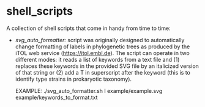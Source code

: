 shell_scripts
=============

A collection of shell scripts that come in handy from time to time:

* *svg_auto_formatter:* script was originally designed to automatically change formatting of labels in phylogenetic trees as produced by the iTOL web service (https://itol.embl.de). The script can operate in two different modes: it reads a list of keywords from a text file and (1) replaces these keywords in the provided SVG file by an italicized version of that string or (2) add a T in superscript after the keyword (this is to identify type strains in prokaryotic taxonomy).

	EXAMPLE: ./svg_auto_formatter.sh I example/example.svg example/keywords_to_format.txt

